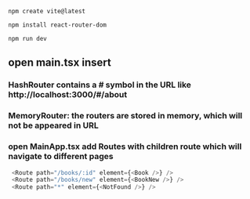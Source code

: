 ```shell
npm create vite@latest

```

```shell
npm install react-router-dom
```

```shell
npm run dev
```

## open main.tsx insert <BrowserRouter> 
### HashRouter contains a # symbol in the URL like http://localhost:3000/#/about  
### MemoryRouter: the routers are stored in memory, which will not be appeared in URL

### open MainApp.tsx add Routes with children route which will navigate to different pages

 ```javascript
  <Route path="/books/:id" element={<Book />} />
  <Route path="/books/new" element={<BookNew />} />
  <Route path="*" element={<NotFound />} />
 ```
 